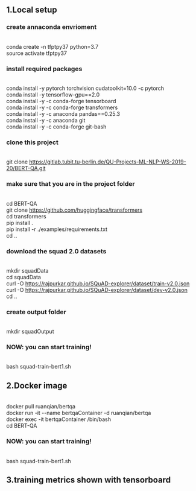 ## 1.Local setup
### create annaconda envrioment
<br>conda create -n tfptpy37 python=3.7
<br>source activate tfptpy37
### install required packages
<br>conda install -y pytorch torchvision cudatoolkit=10.0 -c pytorch
<br>conda install -y tensorflow-gpu==2.0
<br>conda install -y -c conda-forge tensorboard
<br>conda install -y -c conda-forge transformers
<br>conda install -y -c anaconda pandas==0.25.3
<br>conda install -y -c anaconda git
<br>conda install -y -c conda-forge git-bash 
### clone this project
<br>git clone https://gitlab.tubit.tu-berlin.de/QU-Projects-ML-NLP-WS-2019-20/BERT-QA.git
### make sure that you are in the project folder
<br>cd BERT-QA
<br>git clone https://github.com/huggingface/transformers
<br>cd transformers
<br>pip install .
<br>pip install -r ./examples/requirements.txt
<br>cd ..
### download the squad 2.0 datasets
<br>mkdir squadData
<br>cd squadData
<br>curl -O https://rajpurkar.github.io/SQuAD-explorer/dataset/train-v2.0.json
<br>curl -O https://rajpurkar.github.io/SQuAD-explorer/dataset/dev-v2.0.json
<br>cd ..
### create output folder
<br>mkdir squadOutput
### NOW: you can start training!
<br>bash squad-train-bert1.sh

## 2.Docker image
<br>docker pull ruanqian/bertqa
<br>docker run -it --name bertqaContainer -d ruanqian/bertqa
<br>docker exec -it bertqaContainer /bin/bash
<br>cd BERT-QA
### NOW: you can start training!
<br>bash squad-train-bert1.sh

## 3.training metrics shown with tensorboard
